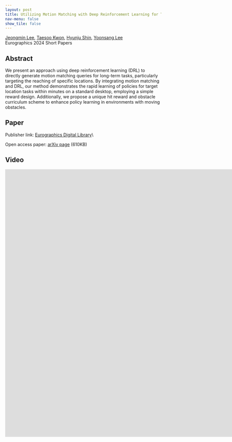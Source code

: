 ```yaml
---
layout: post
title: Utilizing Motion Matching with Deep Reinforcement Learning for Target Location Tasks
nav-menu: false
show_tile: false
---
```


[Jeongmin Lee](../people/jeongmin-lee.html), [Taesoo Kwon](http://calab.hanyang.ac.kr/cgi-bin/home.cgi?node=Taesoo), [Hyunju Shin](https://www.researchgate.net/profile/Hyunju-Shin-3), [Yoonsang Lee](../people/yoonsang-lee.html)  
Eurographics 2024 Short Papers

## Abstract
We present an approach using deep reinforcement learning (DRL) to directly generate motion matching queries for long-term tasks, particularly targeting the reaching of specific locations. By integrating motion matching and DRL, our method demonstrates the rapid learning of policies for target location tasks within minutes on a standard desktop, employing a simple reward design. Additionally, we propose a unique hit reward and obstacle curriculum scheme to enhance policy learning in environments with moving obstacles.

## Paper
Publisher link: [Eurographics Digital Library](https://diglib.eg.org/handle/10.2312/egs20241020)\
<!--Publisher link: [ArXiv](https://arxiv.org/abs/2403.15902)\-->
Open access paper: [arXiv page](https://arxiv.org/abs/2403.15902) (610KB)  

## Video 
<div id="iframe_container"> <div id="iframe">
<iframe width="1536" height="864" src="https://www.youtube.com/embed/kR47MrPhJGk?si=Ig3Cso7zxYxjeqpb" title="Utilizing Motion Matching with Deep Reinforcement Learning for Target Location Tasks" frameborder="0" allow="accelerometer; autoplay; clipboard-write; encrypted-media; gyroscope; picture-in-picture; web-share" allowfullscreen></iframe>
</div></div>  
